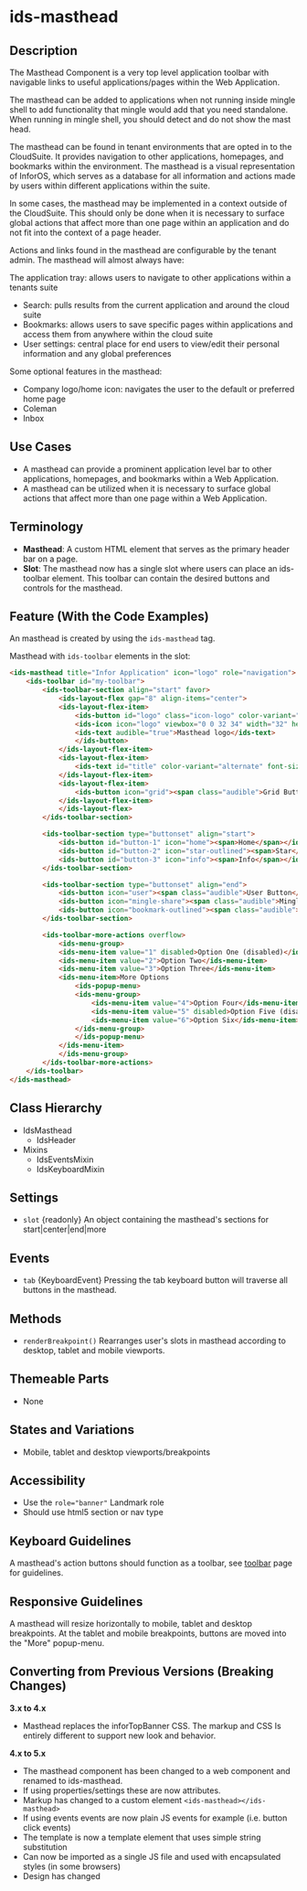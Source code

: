# ids-masthead

## Description

The Masthead Component is a very top level application toolbar with navigable links to useful applications/pages within the Web Application.

The masthead can be added to applications when not running inside mingle shell to add functionality that mingle would add that you need standalone. When running in mingle shell, you should detect and do not show the mast head.

The masthead can be found in tenant environments that are opted in to the CloudSuite. It provides navigation to other applications, homepages, and bookmarks within the environment. The masthead is a visual representation of InforOS, which serves as a database for all information and actions made by users within different applications within the suite.

In some cases, the masthead may be implemented in a context outside of the CloudSuite. This should only be done when it is necessary to surface global actions that affect more than one page within an application and do not fit into the context of a page header.

Actions and links found in the masthead are configurable by the tenant admin. The masthead will almost always have:

The application tray: allows users to navigate to other applications within a tenants suite
- Search: pulls results from the current application and around the cloud suite
- Bookmarks: allows users to save specific pages within applications and access them from anywhere within the cloud suite
- User settings: central place for end users to view/edit their personal information and any global preferences

Some optional features in the masthead:
- Company logo/home icon: navigates the user to the default or preferred home page
- Coleman
- Inbox

## Use Cases

- A masthead can provide a prominent application level bar to other applications, homepages, and bookmarks within a Web Application.
- A masthead can be utilized when it is necessary to surface global actions that affect more than one page within a Web Application.

## Terminology

- **Masthead**: A custom HTML element that serves as the primary header bar on a page.
- **Slot**: The masthead now has a single slot where users can place an ids-toolbar element. This toolbar can contain the desired buttons and controls for the masthead.

## Feature (With the Code Examples)

An masthead is created by using the `ids-masthead` tag.

Masthead with `ids-toolbar` elements in the slot:

```html
<ids-masthead title="Infor Application" icon="logo" role="navigation">
    <ids-toolbar id="my-toolbar">
        <ids-toolbar-section align="start" favor>
            <ids-layout-flex gap="8" align-items="center">
            <ids-layout-flex-item>
                <ids-button id="logo" class="icon-logo" color-variant="alternate" square="true">
                <ids-icon icon="logo" viewbox="0 0 32 34" width="32" height="32"></ids-icon>
                <ids-text audible="true">Masthead logo</ids-text>
                </ids-button>
            </ids-layout-flex-item>
            <ids-layout-flex-item>
                <ids-text id="title" color-variant="alternate" font-size="14" font-weight="semi-bold">Infor Application</ids-text>
            </ids-layout-flex-item>
            <ids-layout-flex-item>
                <ids-button icon="grid"><span class="audible">Grid Button</span></ids-button>
            </ids-layout-flex-item>
            </ids-layout-flex>
        </ids-toolbar-section>

        <ids-toolbar-section type="buttonset" align="start">
            <ids-button id="button-1" icon="home"><span>Home</span></ids-button>
            <ids-button id="button-2" icon="star-outlined"><span>Star</span></ids-button>
            <ids-button id="button-3" icon="info"><span>Info</span></ids-button>
        </ids-toolbar-section>

        <ids-toolbar-section type="buttonset" align="end">
            <ids-button icon="user"><span class="audible">User Button</span></ids-button>
            <ids-button icon="mingle-share"><span class="audible">Mingle Button</span></ids-button>
            <ids-button icon="bookmark-outlined"><span class="audible">Bookmark Button</span></ids-button>
        </ids-toolbar-section>

        <ids-toolbar-more-actions overflow>
            <ids-menu-group>
            <ids-menu-item value="1" disabled>Option One (disabled)</ids-menu-item>
            <ids-menu-item value="2">Option Two</ids-menu-item>
            <ids-menu-item value="3">Option Three</ids-menu-item>
            <ids-menu-item>More Options
                <ids-popup-menu>
                <ids-menu-group>
                    <ids-menu-item value="4">Option Four</ids-menu-item>
                    <ids-menu-item value="5" disabled>Option Five (disabled)</ids-menu-item>
                    <ids-menu-item value="6">Option Six</ids-menu-item>
                </ids-menu-group>
                </ids-popup-menu>
            </ids-menu-item>
            </ids-menu-group>
        </ids-toolbar-more-actions>
    </ids-toolbar>
</ids-masthead>
```

## Class Hierarchy

- IdsMasthead
  - IdsHeader
- Mixins
  - IdsEventsMixin
  - IdsKeyboardMixin

## Settings

- `slot` {readonly} An object containing the masthead's sections for start|center|end|more

## Events

- `tab` {KeyboardEvent} Pressing the tab keyboard button will traverse all buttons in the masthead.

## Methods

- `renderBreakpoint()` Rearranges user's slots in masthead according to desktop, tablet and mobile viewports.

## Themeable Parts

- None

## States and Variations

- Mobile, tablet and desktop viewports/breakpoints

## Accessibility

- Use the `role="banner"` Landmark role
- Should use html5 section or nav type

## Keyboard Guidelines

A masthead's action buttons should function as a toolbar, see [toolbar](../ids-toolbar/README.md) page for guidelines.

## Responsive Guidelines

A masthead will resize horizontally to mobile, tablet and desktop breakpoints. At the tablet and mobile breakpoints, buttons are moved into the "More" popup-menu.

## Converting from Previous Versions (Breaking Changes)

**3.x to 4.x**

- Masthead replaces the inforTopBanner CSS. The markup and CSS Is entirely different to support new look and behavior.

**4.x to 5.x**

- The masthead component has been changed to a web component and renamed to ids-masthead.
- If using properties/settings these are now attributes.
- Markup has changed to a custom element `<ids-masthead></ids-masthead>`
- If using events events are now plain JS events for example (i.e. button click events)
- The template is now a template element that uses simple string substitution
- Can now be imported as a single JS file and used with encapsulated styles (in some browsers)
- Design has changed
